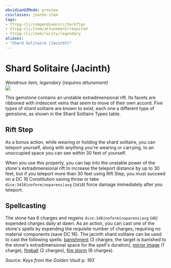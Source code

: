 ```yaml
---
obsidianUIMode: preview
cssclasses: json5e-item
tags:
- ttrpg-cli/compendium/src/5e/kftgv
- ttrpg-cli/item/attunement/required
- ttrpg-cli/item/rarity/legendary
aliases: 
- "Shard Solitaire (Jacinth)"
---
```

# Shard Solitaire (Jacinth)
*Wondrous item, legendary (requires attunement)*  
![](/3-Mechanics/CLI/Compendium/items/img/shard-solitaire.webp#right)


This gemstone contains an unstable extradimensional rift. Its facets are ribboned with iridescent veins that seem to move of their own accord. Five types of shard solitaire are known to exist, each one a different type of gemstone, as shown in the Shard Solitaire Types table.

## Rift Step

As a bonus action, while wearing or holding the shard solitaire, you can teleport yourself, along with anything you're wearing or carrying, to an unoccupied space you can see within 30 feet of yourself.

When you use this property, you can tap into the unstable power of the stone's extradimensional rift to increase the teleport distance by up to 30 feet, but if you teleport more than 30 feet using Rift Step, you must succeed on a DC 16 Constitution saving throw or take `dice:3d10|noform|noparens|avg` (`3d10`) force damage immediately after you teleport.

## Spellcasting

The stone has 6 charges and regains `dice:1d6|noform|noparens|avg` (`d6`) expended charges daily at dawn. As an action, you can cast one of the stone's spells by expending the requisite number of charges, requiring no material components (save DC 16). The jacinth shard solitaire can be used to cast the following spells: [banishment](/3-Mechanics/CLI/Compendium/spells/banishment.md) (3 charges; the target is banished to the stone's extradimensional space for the spell's duration), [mirror image](/3-Mechanics/CLI/Compendium/spells/mirror-image.md) (1 charge), [fireball](/3-Mechanics/CLI/Compendium/spells/fireball.md) (2 charges), [fire storm](/3-Mechanics/CLI/Compendium/spells/fire-storm.md) (6 charges).

*Source: Keys from the Golden Vault p. 193*